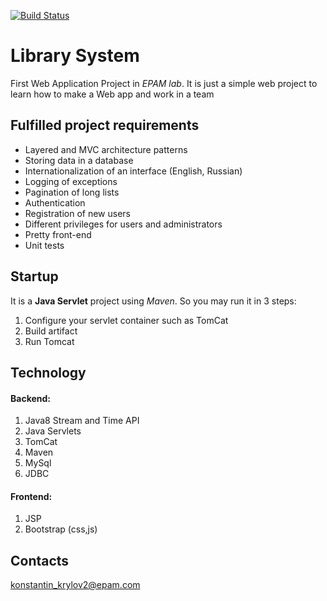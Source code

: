 [![Build Status](https://travis-ci.com/konstantin-krylov/EpamFirstProj.svg?branch=master)](https://travis-ci.com/konstantin-krylov/EpamFirstProj)
# Library System

First Web Application Project in *EPAM lab*.
It is just a simple web project to learn how to make a Web app and work in a team

## Fulfilled project requirements
- Layered and MVC architecture patterns
- Storing data in a database
- Internationalization of an interface (English, Russian)
- Logging of exceptions
- Pagination of long lists
- Authentication 
- Registration of new users 
- Different privileges for users and administrators 
- Pretty front-end  
- Unit tests

## Startup
It is a **Java Servlet** project using *Maven*. So you may run it in 3 steps:

1. Configure your servlet container such as TomCat
2. Build artifact
3. Run Tomcat

## Technology
#### Backend:
1. Java8 Stream and Time API
2. Java Servlets
3. TomCat
4. Maven
5. MySql
6. JDBC
#### Frontend:
1. JSP
2. Bootstrap (css,js)

## Contacts
konstantin_krylov2@epam.com
